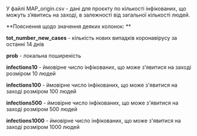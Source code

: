 У файлі MAP_origin.csv  - дані для проєкту по кількості інфікованих, що можуть зʼявитись на заході, в залежності від загальної кількості людей.


**Пояснення щодо значення деяких колонок: **

**tot_number_new_cases** - кількість нових випадків коронавірусу за останні 14 днів

**prob** - локальна поширеність

**infections10** - ймовірне число інфікованих, що може з'явитися на заході розміром 10 людей

**infections100** - ймовірне число інфікованих, що може з'явитися на заході розміром 100 людей

**infections500** - ймовірне число інфікованих, що може з'явитися на заході розміром 500 людей

**infections1000** - ймовірне число інфікованих, що може з'явитися на заході розміром 1000 людей

